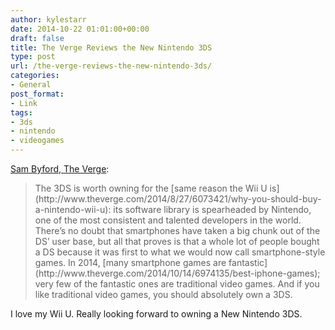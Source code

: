 ```yaml
---
author: kylestarr
date: 2014-10-22 01:01:00+00:00
draft: false
title: The Verge Reviews the New Nintendo 3DS
type: post
url: /the-verge-reviews-the-new-nintendo-3ds/
categories:
- General
post_format:
- Link
tags:
- 3ds
- nintendo
- videogames
---
```


[Sam Byford, The Verge](http://www.theverge.com/2014/10/21/7025667/new-nintendo-3ds-review):


<blockquote>The 3DS is worth owning for the [same reason the Wii U is](http://www.theverge.com/2014/8/27/6073421/why-you-should-buy-a-nintendo-wii-u): its software library is spearheaded by Nintendo, one of the most consistent and talented developers in the world. There’s no doubt that smartphones have taken a big chunk out of the DS’ user base, but all that proves is that a whole lot of people bought a DS because it was first to what we would now call smartphone-style games. In 2014, [many smartphone games are fantastic](http://www.theverge.com/2014/10/14/6974135/best-iphone-games); very few of the fantastic ones are traditional video games. And if you like traditional video games, you should absolutely own a 3DS.</blockquote>


I love my Wii U. Really looking forward to owning a New Nintendo 3DS.
